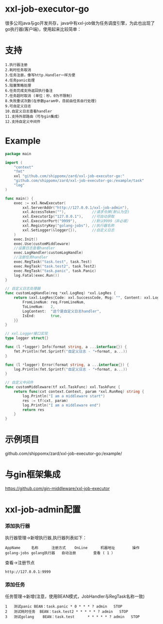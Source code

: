 # xxl-job-executor-go
很多公司java与go开发共存，java中有xxl-job做为任务调度引擎，为此也出现了go执行器(客户端)，使用起来比较简单：
# 支持
```	
1.执行器注册
2.耗时任务取消
3.任务注册，像写http.Handler一样方便
4.任务panic处理
5.阻塞策略处理
6.任务完成支持返回执行备注
7.任务超时取消 (单位：秒，0为不限制)
8.失败重试次数(在参数param中，目前由任务自行处理)
9.可自定义日志
10.自定义日志查看handler
11.支持外部路由（可与gin集成）
12.支持自定义中间件
```

# Example
```go
package main

import (
	"context"
	"fmt"
	xxl "github.com/shippomx/zard/xxl-job-executor-go:"
	"github.com/shippomx/zard/xxl-job-executor-go:/example/task"
	"log"
)

func main() {
	exec := xxl.NewExecutor(
		xxl.ServerAddr("http://127.0.0.1/xxl-job-admin"),
		xxl.AccessToken(""),            //请求令牌(默认为空)
		xxl.ExecutorIp("127.0.0.1"),    //可自动获取
		xxl.ExecutorPort("9999"),       //默认9999（非必填）
		xxl.RegistryKey("golang-jobs"), //执行器名称
		xxl.SetLogger(&logger{}),       //自定义日志
	)
	exec.Init()
	exec.Use(customMiddleware)
	//设置日志查看handler
	exec.LogHandler(customLogHandle)
	//注册任务handler
	exec.RegTask("task.test", task.Test)
	exec.RegTask("task.test2", task.Test2)
	exec.RegTask("task.panic", task.Panic)
	log.Fatal(exec.Run())
}

// 自定义日志处理器
func customLogHandle(req *xxl.LogReq) *xxl.LogRes {
	return &xxl.LogRes{Code: xxl.SuccessCode, Msg: "", Content: xxl.LogResContent{
		FromLineNum: req.FromLineNum,
		ToLineNum:   2,
		LogContent:  "这个是自定义日志handler",
		IsEnd:       true,
	}}
}

// xxl.Logger接口实现
type logger struct{}

func (l *logger) Info(format string, a ...interface{}) {
	fmt.Println(fmt.Sprintf("自定义日志 - "+format, a...))
}

func (l *logger) Error(format string, a ...interface{}) {
	log.Println(fmt.Sprintf("自定义日志 - "+format, a...))
}

// 自定义中间件
func customMiddleware(tf xxl.TaskFunc) xxl.TaskFunc {
	return func(cxt context.Context, param *xxl.RunReq) string {
		log.Println("I am a middleware start")
		res := tf(cxt, param)
		log.Println("I am a middleware end")
		return res
	}
}

```
# 示例项目
github.com/shippomx/zard/xxl-job-executor-go:/example/
# 与gin框架集成
https://github.com/gin-middleware/xxl-job-executor
# xxl-job-admin配置
### 添加执行器
执行器管理->新增执行器,执行器列表如下：
```
AppName		名称		注册方式	OnLine 		机器地址 		操作
golang-jobs	golang执行器	自动注册 		查看 ( 1 ）   
```
查看->注册节点
```
http://127.0.0.1:9999
```
### 添加任务
任务管理->新增(注意，使用BEAN模式，JobHandler与RegTask名称一致)
```
1	测试panic	BEAN：task.panic	* 0 * * * ?	admin	STOP	
2	测试耗时任务	BEAN：task.test2	* * * * * ?	admin	STOP	
3	测试golang	BEAN：task.test		* * * * * ?	admin	STOP
```

